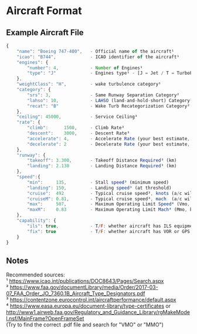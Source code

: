 # Aircraft Format

## Example Aircraft File
```javascript
{  
    "name": "Boeing 747-400",   - Official name of the aircraft¹  
    "icao": "B744",             - ICAO identifier of the aircraft¹  
    "engines": {  
        "number": 4,            - Number of Engines¹   
        "type": "J"             - Engines type¹ - [J = Jet / T = TurboProp / P = Piston]  
    },  
    "weightClass": "H",         - wake turbulence category¹  
    "category": {  
        "srs": 3,               - Same Runway Separation Category²  
        "lahso": 10,            - LAHSO (land-and-hold-short) Category²  
        "recat": "B"            - Wake Turb Recategorization Category²    
    },  
    "ceiling": 45000,           - Service Ceiling³  
    "rate": {  
        "climb":      1500,     - Climb Rate³  
        "descent":    3000,     - Descent Rate³   
        "accelerate": 4,        - Accelerate Rate (your best estimate, btwn ~1-5)  
        "decelerate": 2         - Decelerate Rate (your best estimate, btwn ~1-5)  
    },  
    "runway": {  
        "takeoff": 3.300,       - Takeoff Distance Required³ (km)  
        "landing": 2.130        - Landing Distance Required³ (km)  
    },  
    "speed":{  
        "min":     135,         - Stall speed³ (minimum speed)  
        "landing": 150,         - Landing speed³ (at threshold)  
        "cruise":  492          - Typical cruise speed³, knots (a/c will fly at slower of these speeds)  
        "cruiseM": 0.81,        - Typical cruise speed³, mach  (a/c will fly at slower of these speeds) if unavailable, put null  
        "max":     507,         - Maximum Operating Limit Speed⁴ (Vmo, knots)  
        "maxM":    0.83         - Maximum Operating Limit Mach⁴ (Mmo, knots)  
    },  
    "capability": {  
        "ils": true,            - T/F: whether aircraft has ILS equipment  
        "fix": true             - T/F: whether aircraft has VOR or GPS equipment  
    }  
}  
```


## Notes

Recommended sources:      
¹ https://www.icao.int/publications/DOC8643/Pages/Search.aspx   
² https://www.faa.gov/documentLibrary/media/Order/2017-03-07_FAA_Order_JO_7360.1B_Aircraft_Type_Designators.pdf   
³ https://contentzone.eurocontrol.int/aircraftperformance/default.aspx    
⁴ https://www.easa.europa.eu/document-library/type-certificates or    
http://www1.airweb.faa.gov/Regulatory_and_Guidance_Library/rgMakeModel.nsf/MainFrame?OpenFrameSet   
(Try to find the correct .pdf file and search for "VMO" or "MMO")    
